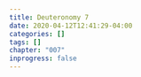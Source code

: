 ```yaml
---
title: Deuteronomy 7
date: 2020-04-12T12:41:29-04:00
categories: []
tags: []
chapter: "007"
inprogress: false
---
```


